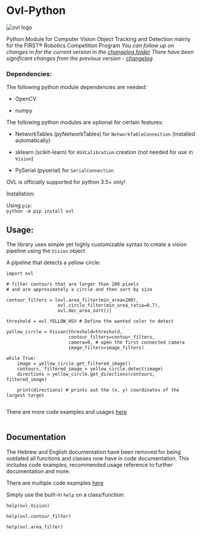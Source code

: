 # Ovl-Python 
 ![ovl logo](https://user-images.githubusercontent.com/45563197/76566629-d4301300-64b5-11ea-9868-40ecde73dcaa.png)

Python Module for Computer Vision Object Tracking and Detection mainly for the FIRST® Robotics Competition Program
*You can follow up on changes in for the current version in the [changelog folder](https://github.com/1937Elysium/Ovl-Python/tree/master/changelogs)*
*There have been significant changes from the previous version - [changelog](https://github.com/1937Elysium/Ovl-Python/tree/master/changelogs/2020.1.5)*

### Dependencies:

The following python module dependencies are needed:

 - OpenCV 
  
 - numpy
  
The following python modules are optional for certain features:


 - NetworkTables (pyNetworkTables) for `NetworkTableConnection` (installed automatically)
 
 - sklearn (scikit-learn) for `HSVCalibration` creation (not needed for use in `Vision`)

 - PySerial (pyserial) for `SerialConnection`

OVL is officially supported for python 3.5+ only!

Installation:

Using `pip`:
<br>
  `python -m pip install ovl`

## Usage:

The library uses simple yet highly customizable syntax to create
 a vision pipeline using the `Vision` object


A pipeline that detects a yellow circle:
```
import ovl

# filter contours that are larger than 200 pixels
# and are approximately a circle and then sort by size

contour_filters = [ovl.area_filter(min_area=200),
                   ovl.circle_filter(min_area_ratio=0.7),
                   ovl.dec_area_sort()] 

threshold = ovl.YELLOW_HSV # Define the wanted color to detect 

yellow_circle = Vision(threshold=threshold,
                       contour_filters=contour_filters,
                       camera=0, # open the first connected camera
                       image_filters=image_filters)

while True:
    image = yellow_circle.get_filtered_image()
    contours, filtered_image = yellow_circle.detect(image)
    directions = yellow_circle.get_directions(contours, filtered_image)
    
    print(directions) # prints out the (x, y) coordinates of the largest target


```
There are more code examples and usages [here](https://github.com/1937Elysium/Ovl-Python/tree/master/code%20examples)
<br>
<br>

## Documentation
The Hebrew and English documentation have been removed for being outdated all functions
and classes now have in code documentation.
This includes code examples, recommended usage reference to further
documentation and more.

There are multiple code examples [here](https://github.com/1937Elysium/Ovl-Python/tree/master/code%20examples)

Simply use the built-in `help` on a class/function:
```
help(ovl.Vision)

help(ovl.contour_filter)

help(ovl.area_filter)
```

<br>
<br>

